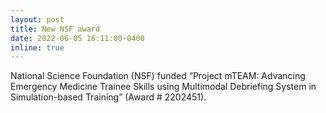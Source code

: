 ```yaml
---
layout: post
title: New NSF award
date: 2022-06-05 16:11:00-0400
inline: true
---
```


National Science Foundation (NSF) funded “Project mTEAM: Advancing Emergency Medicine Trainee Skills using Multimodal Debriefing System in Simulation-based Training” (Award # 2202451).

